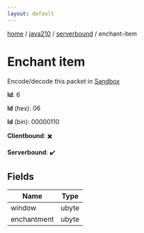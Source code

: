 ```yaml
---
layout: default
---
```


[home](/)  /  [java210](/protocol/java210)  /  [serverbound](/protocol/java210/serverbound)  /  enchant-item

# Enchant item

Encode/decode this packet in [Sandbox](../../../sandbox/java210#serverbound.enchant_item)

**Id**: 6

**Id** (hex): 06

**Id** (bin): 00000110

**Clientbound**: ✖️

**Serverbound**: ✔️

## Fields

Name | Type
---|---
window | ubyte
enchantment | ubyte
